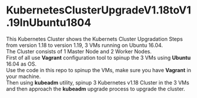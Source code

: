 # KubernetesClusterUpgradeV1.18toV1.19InUbuntu1804
This Kubernetes Cluster shows the Kubernets Cluster Upgradation Steps from version 1.18 to version 1.19, 3 VMs running on Ubuntu 16.04.  
The Cluster consists of 1 Master Node and 2 Worker Nodes.  
First of all use <b>Vagrant</b> configuration tool to spinup the 3 VMs using <b>Ubuntu</b> 16.04 as OS.  
Use the code in this repo to spinup the VMs, make sure you have <b>Vagrant</b> in your machine.  
Then using <b>kubeadm</b> utility, spinup 3 Kubernetes v1.18 Cluster in the 3 VMs and then approach the <b>kubeadm</b> upgrade process to upgrade the cluster.
